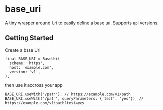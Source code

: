 # base_uri

A tiny wrapper around Uri to easily define a base uri. Supports api versions.

## Getting Started

Create a base Uri

```
final BASE_URI = BaseUri(
  scheme: 'https',
  host: 'example.com',
  version: 'v1',
);
```

then use it accross your app

```
BASE_URI.useWith('/path'); // https://example.com/v1/path
BASE_URI.useWith('/path', queryParameters: {'test': 'yes'}); // https://example.com/v1/path?test=yes
```
